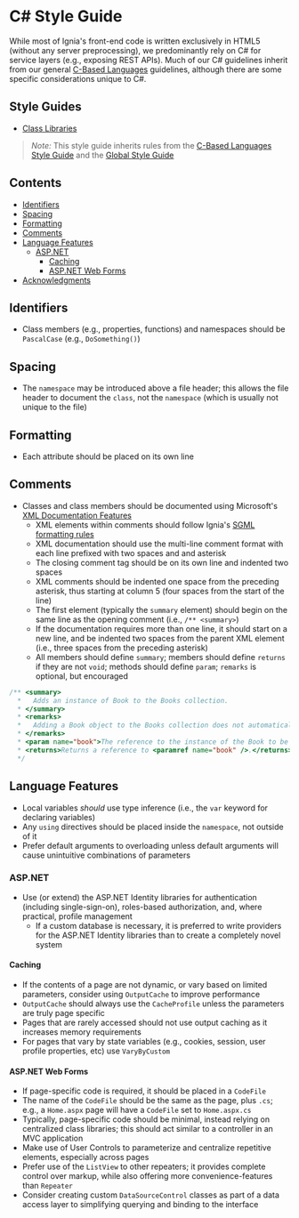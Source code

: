 # C# Style Guide

While most of Ignia's front-end code is written exclusively in HTML5 (without any server preprocessing), we predominantly rely on C# for service layers (e.g., exposing REST APIs). Much of our C# guidelines inherit from our general [C-Based Languages](../README.md) guidelines, although there are some specific considerations unique to C#.

## Style Guides
- [Class Libraries](../C%23/Class%20Libraries.md)

> *Note:* This style guide inherits rules from the [C-Based Languages Style Guide](../README.md) and the [Global Style Guide](../../README.md)

## Contents
- [Identifiers](#identifiers)
- [Spacing](#spacing)
- [Formatting](#formatting)
- [Comments](#comments)
- [Language Features](#language-features)
  - [ASP.NET](#asp-net)
    - [Caching](#caching)
    - [ASP.NET Web Forms](#asp-net-web-forms)
- [Acknowledgments](#acknowledgments)

## Identifiers
- Class members (e.g., properties, functions) and namespaces should be `PascalCase` (e.g., `DoSomething()`)

## Spacing
- The `namespace` may be introduced above a file header; this allows the file header to document the `class`, not the `namespace` (which is usually not unique to the file)

## Formatting
- Each attribute should be placed on its own line

## Comments
- Classes and class members should be documented using Microsoft's [XML Documentation Features](https://msdn.microsoft.com/en-us/library/z04awywx.aspx)
  - XML elements within comments should follow Ignia's [SGML formatting rules](../../SGML-Based%20Languages/README.md)
  - XML documentation should use the multi-line comment format with each line prefixed with two spaces and and asterisk
  - The closing comment tag should be on its own line and indented two spaces
  - XML comments should be indented one space from the preceding asterisk, thus starting at column 5 (four spaces from the start of the line)
  - The first element (typically the `summary` element) should begin on the same line as the opening comment (i.e., `/** <summary>`)
  - If the documentation requires more than one line, it should start on a new line, and be indented two spaces from the parent XML element (i.e., three spaces from the preceding asterisk)
  - All members should define `summary`; members should define `returns` if they are not `void`; methods should define `param`; `remarks` is optional, but encouraged

```c#
/** <summary>
  *   Adds an instance of Book to the Books collection.
  * </summary>
  * <remarks>
  *   Adding a Book object to the Books collection does not automatically save the instance of the Book to the database. To save the update, call <see cref="Save()" />.
  * </remarks>
  * <param name="book">The reference to the instance of the Book to be added to the Books collection.</param>
  * <returns>Returns a reference to <paramref name="book" />.</returns>
  */
```

## Language Features
- Local variables *should* use type inference (i.e., the `var` keyword for declaring variables)
- Any `using` directives should be placed inside the `namespace`, not outside of it
- Prefer default arguments to overloading unless default arguments will cause unintuitive combinations of parameters

### ASP.NET
- Use (or extend) the ASP.NET Identity libraries for authentication (including single-sign-on), roles-based authorization, and, where practical, profile management
  - If a custom database is necessary, it is preferred to write providers for the ASP.NET Identity libraries than to create a completely novel system

#### Caching
- If the contents of a page are not dynamic, or vary based on limited parameters, consider using `OutputCache` to improve performance
- `OutputCache` should always use the `CacheProfile` unless the parameters are truly page specific
- Pages that are rarely accessed should not use output caching as it increases memory requirements
- For pages that vary by state variables (e.g., cookies, session, user profile properties, etc) use `VaryByCustom`

#### ASP.NET Web Forms
- If page-specific code is required, it should be placed in a `CodeFile`
- The name of the `CodeFile` should be the same as the page, plus `.cs`; e.g., a `Home.aspx` page will have a `CodeFile` set to `Home.aspx.cs`
- Typically, page-specific code should be minimal, instead relying on centralized class libraries; this should act similar to a controller in an MVC application
- Make use of User Controls to parameterize and centralize repetitive elements, especially across pages
- Prefer use of the `ListView` to other repeaters; it provides complete control over markup, while also offering more convenience-features than `Repeater`
- Consider creating custom `DataSourceControl` classes as part of a data access layer to simplifying querying and binding to the interface

<!--
## Acknowledgments
-->